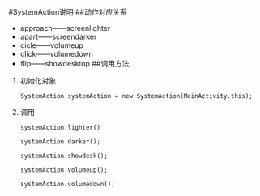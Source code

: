 #SystemAction说明
##动作对应关系
- approach——screenlighter
- apart——screendarker
- cicle——volumeup
- click——volumedown
- flip——showdesktop
##调用方法
1. 初始化对象

    `SystemAction systemAction = new SystemAction(MainActivity.this);`
2. 调用

    `systemAction.lighter()`

    `systemAction.darker();`

    `systemAction.showdesk();`

    `systemAction.volumeup();`

    `systemAction.volumedown();`
